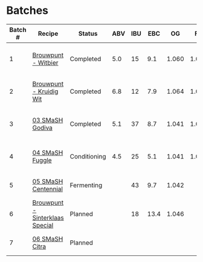 # Batches

| Batch # | Recipe                                               | Status       | ABV | IBU | EBC  | OG    | FG    | BJCP Style               | Type               |
|---------|------------------------------------------------------|--------------|-----|-----|------|-------|-------|--------------------------|--------------------|
| 1       | [Brouwpunt - Witbier](batch_1/README.md)             | Completed    | 5.0 | 15  | 9.1  | 1.060 | 1.022 | 24A Witbier              | All Grain brew kit |
| 2       | [Brouwpunt - Kruidig Wit](batch_2/README.md)         | Completed    | 6.8 | 12  | 7.9  | 1.064 | 1.012 | 24A Witbier              | All Grain brew kit |
| 3       | [03 SMaSH Godiva](batch_3/README.md)                 | Completed    | 5.1 | 37  | 8.7  | 1.041 | 1.002 | 12A British Golden Ale   | All Grain          |
| 4       | [04 SMaSH Fuggle](batch_4/README.md)                 | Conditioning | 4.5 | 25  | 5.1  | 1.041 | 1.007 | 12A British Golden Ale   | All Grain          |
| 5       | [05 SMaSH Centennial](batch_5/README.md)             | Fermenting   |     | 43  | 9.7  | 1.042 |       | 18B American Pale Ale    | All Grain          |
| 6       | [Brouwpunt - Sinterklaas Special](batch_6/README.md) | Planned      |     | 18  | 13.4 | 1.046 |       | 30B Autumn Seasonal Beer | All Grain brew kit |
| 7       | [06 SMaSH Citra](batch_7/README.md)                  | Planned      |     |     |      |       |       | 18B American Pale Ale    | All Grain          |
